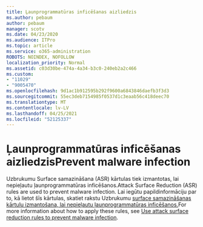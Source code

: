 ```yaml
---
title: Ļaunprogrammatūras inficēšanas aizliedzis
ms.author: pebaum
author: pebaum
manager: scotv
ms.date: 04/23/2020
ms.audience: ITPro
ms.topic: article
ms.service: o365-administration
ROBOTS: NOINDEX, NOFOLLOW
localization_priority: Normal
ms.assetid: c03d30be-474a-4a34-b3c0-240eb2a2c466
ms.custom:
- "11029"
- "9005470"
ms.openlocfilehash: 9d1ac1b912595b292f9600a6843846daefb3f3d3
ms.sourcegitcommit: 55ec3deb7154985f0537d1c3eaab56c418deec70
ms.translationtype: MT
ms.contentlocale: lv-LV
ms.lasthandoff: 04/25/2021
ms.locfileid: "52125337"
---
```

# <a name="prevent-malware-infection"></a><span data-ttu-id="6b2a6-102">Ļaunprogrammatūras inficēšanas aizliedzis</span><span class="sxs-lookup"><span data-stu-id="6b2a6-102">Prevent malware infection</span></span>

<span data-ttu-id="6b2a6-103">Uzbrukumu Surface samazināšana (ASR) kārtulas tiek izmantotas, lai nepieļautu ļaunprogrammatūras inficēšanos.</span><span class="sxs-lookup"><span data-stu-id="6b2a6-103">Attack Surface Reduction (ASR) rules are used to prevent malware infection.</span></span> <span data-ttu-id="6b2a6-104">Lai iegūtu papildinformāciju par to, kā lietot šīs kārtulas, skatiet rakstu Uzbrukumu [surface samazināšanas kārtulu izmantošana, lai nepieļautu ļaunprogrammatūras inficēšanos.](https://docs.microsoft.com/microsoft-365/security/defender-endpoint/attack-surface-reduction?view=o365-worldwide#attack-surface-reduction-rules)</span><span class="sxs-lookup"><span data-stu-id="6b2a6-104">For more information about how to apply these rules, see [Use attack surface reduction rules to prevent malware infection](https://docs.microsoft.com/microsoft-365/security/defender-endpoint/attack-surface-reduction?view=o365-worldwide#attack-surface-reduction-rules).</span></span>